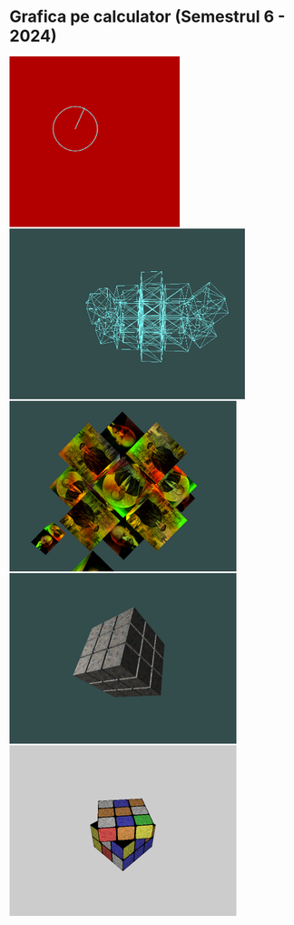 # Grafica pe calculator (Semestrul 6 - 2024)

<p float="left">
  <img src="README_Resources/1.png" height="300"/>
  <img src="README_Resources/2.png" height="300"/>
  <img src="README_Resources/3.png" height="300"/>
  <img src="README_Resources/4.png" height="300"/>
  <img src="README_Resources/5.png" height="300"/>
</p>

